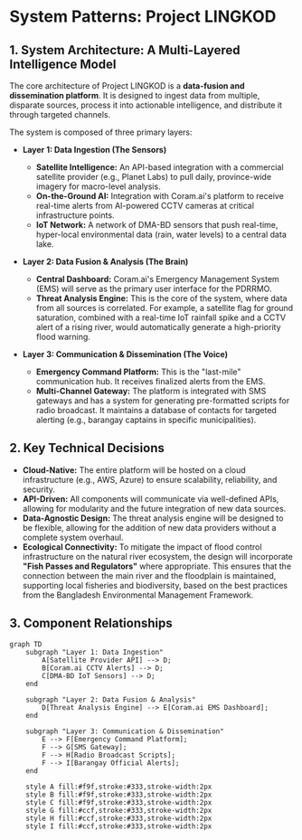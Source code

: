 # System Patterns: Project LINGKOD

## 1. System Architecture: A Multi-Layered Intelligence Model

The core architecture of Project LINGKOD is a **data-fusion and dissemination platform**. It is designed to ingest data from multiple, disparate sources, process it into actionable intelligence, and distribute it through targeted channels.

The system is composed of three primary layers:

*   **Layer 1: Data Ingestion (The Sensors)**
    *   **Satellite Intelligence:** An API-based integration with a commercial satellite provider (e.g., Planet Labs) to pull daily, province-wide imagery for macro-level analysis.
    *   **On-the-Ground AI:** Integration with Coram.ai's platform to receive real-time alerts from AI-powered CCTV cameras at critical infrastructure points.
    *   **IoT Network:** A network of DMA-BD sensors that push real-time, hyper-local environmental data (rain, water levels) to a central data lake.

*   **Layer 2: Data Fusion & Analysis (The Brain)**
    *   **Central Dashboard:** Coram.ai's Emergency Management System (EMS) will serve as the primary user interface for the PDRRMO.
    *   **Threat Analysis Engine:** This is the core of the system, where data from all sources is correlated. For example, a satellite flag for ground saturation, combined with a real-time IoT rainfall spike and a CCTV alert of a rising river, would automatically generate a high-priority flood warning.

*   **Layer 3: Communication & Dissemination (The Voice)**
    *   **Emergency Command Platform:** This is the "last-mile" communication hub. It receives finalized alerts from the EMS.
    *   **Multi-Channel Gateway:** The platform is integrated with SMS gateways and has a system for generating pre-formatted scripts for radio broadcast. It maintains a database of contacts for targeted alerting (e.g., barangay captains in specific municipalities).

## 2. Key Technical Decisions

*   **Cloud-Native:** The entire platform will be hosted on a cloud infrastructure (e.g., AWS, Azure) to ensure scalability, reliability, and security.
*   **API-Driven:** All components will communicate via well-defined APIs, allowing for modularity and the future integration of new data sources.
*   **Data-Agnostic Design:** The threat analysis engine will be designed to be flexible, allowing for the addition of new data providers without a complete system overhaul.
*   **Ecological Connectivity:** To mitigate the impact of flood control infrastructure on the natural river ecosystem, the design will incorporate **"Fish Passes and Regulators"** where appropriate. This ensures that the connection between the main river and the floodplain is maintained, supporting local fisheries and biodiversity, based on the best practices from the Bangladesh Environmental Management Framework.

## 3. Component Relationships

```mermaid
graph TD
    subgraph "Layer 1: Data Ingestion"
        A[Satellite Provider API] --> D;
        B[Coram.ai CCTV Alerts] --> D;
        C[DMA-BD IoT Sensors] --> D;
    end

    subgraph "Layer 2: Data Fusion & Analysis"
        D[Threat Analysis Engine] --> E[Coram.ai EMS Dashboard];
    end

    subgraph "Layer 3: Communication & Dissemination"
        E --> F[Emergency Command Platform];
        F --> G[SMS Gateway];
        F --> H[Radio Broadcast Scripts];
        F --> I[Barangay Official Alerts];
    end

    style A fill:#f9f,stroke:#333,stroke-width:2px
    style B fill:#f9f,stroke:#333,stroke-width:2px
    style C fill:#f9f,stroke:#333,stroke-width:2px
    style G fill:#ccf,stroke:#333,stroke-width:2px
    style H fill:#ccf,stroke:#333,stroke-width:2px
    style I fill:#ccf,stroke:#333,stroke-width:2px
